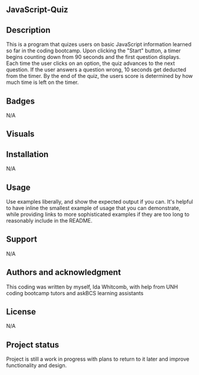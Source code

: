 ## JavaScript-Quiz

## Description
This is a program that quizes users on basic JavaScript information learned so far in the coding bootcamp. Upon clicking the "Start" button, a timer begins counting down from 90 seconds and the first question displays. Each time the user clicks on an option, the quiz advances to the next question. If the user answers a question wrong, 10 seconds get deducted from the timer. By the end of the quiz, the users score is determined by how much time is left on the timer. 

## Badges
N/A

## Visuals

## Installation
N/A

## Usage
Use examples liberally, and show the expected output if you can. It's helpful to have inline the smallest example of usage that you can demonstrate, while providing links to more sophisticated examples if they are too long to reasonably include in the README.

## Support
N/A

## Authors and acknowledgment
This coding was written by myself, Ida Whitcomb, with help from UNH coding bootcamp tutors and askBCS learning assistants

## License
N/A

## Project status
Project is still a work in progress with plans to return to it later and improve functionality and design.